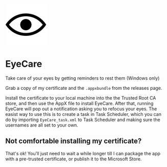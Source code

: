 <img src="eyecare.png" width="128">

# EyeCare
Take care of your eyes by getting reminders to rest them (Windows only)

Grab a copy of my certificate and the `.appxbundle` from the releases page.

Install the certificate to your local machine into the the Trusted Root CA store, and then use the AppX file to install EyeCare. After that, running EyeCare will pop out a notification asking you to refocus your eyes. The easist way to use this is to create a task in Task Scheduler, which you can do by importing `EyeCare_task.xml` to Task Scheduler and making sure the usernames are all set to your own.

## Not comfortable installing my certificate?
That's ok! You'll just need to wait a while longer till I can package the app with a pre-trusted certificate, or publish it to the Microsoft Store.
